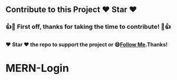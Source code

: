 ## Contribute to this Project :heart: Star :heart:

### :+1::tada: First off, thanks for taking the time to contribute! :tada::+1:

#####
#### :heart: Star :heart: the repo to support the project or :smile:[Follow Me](https://github.com/harsh6768).Thanks!

# MERN-Login

